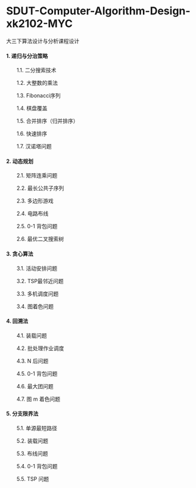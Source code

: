 # SDUT-Computer-Algorithm-Design-xk2102-MYC
大三下算法设计与分析课程设计

#### 1. 递归与分治策略
&emsp;&emsp;1.1. 二分搜索技术

&emsp;&emsp;1.2. 大整数的乘法

&emsp;&emsp;1.3. Fibonacci序列

&emsp;&emsp;1.4. 棋盘覆盖

&emsp;&emsp;1.5. 合并排序（归并排序）

&emsp;&emsp;1.6. 快速排序

&emsp;&emsp;1.7. 汉诺塔问题

#### 2. 动态规划

&emsp;&emsp;2.1. 矩阵连乘问题

&emsp;&emsp;2.2. 最长公共子序列

&emsp;&emsp;2.3. 多边形游戏

&emsp;&emsp;2.4. 电路布线

&emsp;&emsp;2.5. 0-1 背包问题 

&emsp;&emsp;2.6. 最优二叉搜索树


#### 3. 贪心算法

&emsp;&emsp;3.1. 活动安排问题

&emsp;&emsp;3.2. TSP最邻近问题

&emsp;&emsp;3.3. 多机调度问题

&emsp;&emsp;3.4. 图着色问题

#### 4. 回溯法

&emsp;&emsp;4.1. 装载问题

&emsp;&emsp;4.2. 批处理作业调度

&emsp;&emsp;4.3. N 后问题

&emsp;&emsp;4.5. 0-1 背包问题

&emsp;&emsp;4.6. 最大团问题

&emsp;&emsp;4.7. 图 m 着色问题


#### 5. 分支限界法

&emsp;&emsp;5.1. 单源最短路径

&emsp;&emsp;5.2. 装载问题

&emsp;&emsp;5.3. 布线问题

&emsp;&emsp;5.4. 0-1 背包问题

&emsp;&emsp;5.5. TSP 问题



